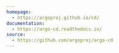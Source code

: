```yaml
---
homepage:
  - https://argoproj.github.io/cd/
documentation:
  - https://argo-cd.readthedocs.io/
source:
  - https://github.com/argoproj/argo-cd
---
```


